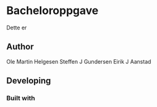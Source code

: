 # Bacheloroppgave
Dette er 

## Author
Ole Martin Helgesen
Steffen J Gundersen
Eirik J Aanstad

## Developing
### Built with
